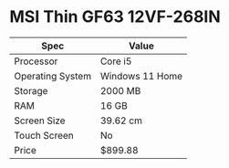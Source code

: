 # MSI Thin GF63 12VF-268IN

| Spec | Value |
|---|---|
| Processor | Core i5 |
| Operating System | Windows 11 Home |
| Storage | 2000 MB |
| RAM | 16 GB |
| Screen Size | 39.62 cm |
| Touch Screen | No |
| Price | $899.88 |
